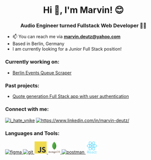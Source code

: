 <h1 align="center">Hi 👋, I'm Marvin! 😊</h1>
<h3 align="center">Audio Engineer turned Fullstack Web Developer 👨‍🏫</h3>

- 📫 You can reach me via **marvin.deutz@yahoo.com**
- Based in Berlin, Germany
- I am currently looking for a Junior Full Stack position! 

<h3 align="left">Currently working on:</h3>
<ul>
  <li><a href="https://github.com/megravity/event-queue-scraper" target="blank">Berlin Events Queue Scraper</a></li>
</ul>

<h3 align="left">Past projects:</h3>
<ul>
  <li><a href="https://github.com/megravity/quotegeneration-app" target="blank">Quote generation Full Stack app with user authentication</a></li>
</ul>

<h3 align="left">Connect with me:</h3>
<p align="left">
<a href="https://twitter.com/i_hate_vnike" target="blank"><img align="center" src="https://raw.githubusercontent.com/rahuldkjain/github-profile-readme-generator/master/src/images/icons/Social/twitter.svg" alt="i_hate_vnike" height="30" width="40" /></a>
<a href="https://linkedin.com/in/https://www.linkedin.com/in/marvin-deutz/" target="blank"><img align="center" src="https://raw.githubusercontent.com/rahuldkjain/github-profile-readme-generator/master/src/images/icons/Social/linked-in-alt.svg" alt="https://www.linkedin.com/in/marvin-deutz/" height="30" width="40" /></a>
</p>

<h3 align="left">Languages and Tools:</h3>
<p align="left"> <a href="https://www.figma.com/" target="_blank" rel="noreferrer"> <img src="https://www.vectorlogo.zone/logos/figma/figma-icon.svg" alt="figma" width="40" height="40"/> </a> <a href="https://git-scm.com/" target="_blank" rel="noreferrer"> <img src="https://www.vectorlogo.zone/logos/git-scm/git-scm-icon.svg" alt="git" width="40" height="40"/> </a> <a href="https://developer.mozilla.org/en-US/docs/Web/JavaScript" target="_blank" rel="noreferrer"> <img src="https://raw.githubusercontent.com/devicons/devicon/master/icons/javascript/javascript-original.svg" alt="javascript" width="40" height="40"/> </a> <a href="https://www.mongodb.com/" target="_blank" rel="noreferrer"> <img src="https://raw.githubusercontent.com/devicons/devicon/master/icons/mongodb/mongodb-original-wordmark.svg" alt="mongodb" width="40" height="40"/> </a> <a href="https://postman.com" target="_blank" rel="noreferrer"> <img src="https://www.vectorlogo.zone/logos/getpostman/getpostman-icon.svg" alt="postman" width="40" height="40"/> </a> <a href="https://reactjs.org/" target="_blank" rel="noreferrer"> <img src="https://raw.githubusercontent.com/devicons/devicon/master/icons/react/react-original-wordmark.svg" alt="react" width="40" height="40"/> </a> </p>
